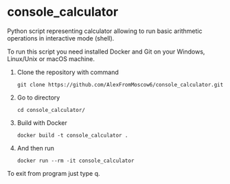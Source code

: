 # console_calculator
Python script representing calculator allowing to run basic arithmetic operations in interactive mode (shell).

To run this script you need installed Docker and Git on your Windows, Linux/Unix or macOS machine.

1. Clone the repository with command
   ```shell
   git clone https://github.com/AlexFromMoscow6/console_calculator.git
   ```
2. Go to directory
   ```shell
   cd console_calculator/
   ```
3. Build with Docker
   ```shell
   docker build -t console_calculator .
   ```
4. And then run
   ```shell
   docker run --rm -it console_calculator
   ```
To exit from program just type q.
